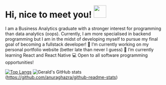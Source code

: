 # Hi, nice to meet you! <img src="https://media.giphy.com/media/hvRJCLFzcasrR4ia7z/giphy.gif" height="40px" width="40px">

I am a Business Analytics graduate with a stronger interest for programming than data analytics (oops). Currently, I am more specialised in backend programming but I am in the midst of developing myself to pursue my final goal of becoming a fullstack developer!
🔭 I’m currently working on my personal portfolio website (better late than never I guess)
🌱 I’m currently learning React and React Native
💻 Open to all software programming opportunities!

[![Top Langs](https://github-readme-stats.vercel.app/api/top-langs/?username=gucci3682&layout=compact&theme=transparent)](https://github.com/anuraghazra/github-readme-stats) ![Gerald's GitHub stats](https://github-readme-stats.vercel.app/api?username=gucci3682&show_icons=true&theme=transparent)(https://github.com/anuraghazra/github-readme-stats)

<!--
**gucci3682/gucci3682** is a ✨ _special_ ✨ repository because its `README.md` (this file) appears on your GitHub profile.

Here are some ideas to get you started:

- 🔭 I’m currently working on ...
- 🌱 I’m currently learning ...
- 👯 I’m looking to collaborate on ...
- 🤔 I’m looking for help with ...
- 💬 Ask me about ...
- 📫 How to reach me: ...
- 😄 Pronouns: ...
- ⚡ Fun fact: ...
-->
